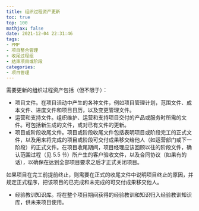 ```yaml
---
title: 组织过程资产更新
toc: true
top: 100
mathjax: false
date: 2021-12-04 22:31:46
tags:
- PMP
- 项目整合管理
- 收尾过程组
- 结束项目或阶段
categories:
- 项目管理
---
```

需要更新的组织过程资产包括（但不限于）：

- 项目文件。在项目活动中产生的各种文件，例如项目管理计划，范围文件、成本文件、进度文件和项目日历，以及变更管理文件。
- 运营和支持文件。组织维护、运营和支持项目交付的产品或服务时所需的文件。可包括新生成的文件，或对已有文件的更新。
- 项目或阶段收尾文件。项目或阶段收尾文件包括表明项目或阶段完工的正式文件，以及用来将完成的项目或阶段可交付成果移交给他人（如运营部门或下一阶段）的正式文件。在项目收尾期间，项目经理应该回顾以往的阶段文件，确认范围过程（见 5.5 节）所产生的客户验收文件，以及合同协议（如果有的话），以确保在达到全部项目要求之后才正式关闭项目。  

如果项目在完工前提前终止，则需要在正式的收尾文件中说明项目终止的原因，并规定正式程序，把该项目的已完成和未完成的可交付成果移交他人。

- 经验教训知识库。将在整个项目期间获得的经验教训和知识归入经验教训知识库，供未来项目使用。
